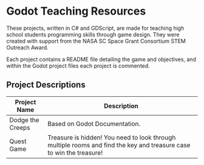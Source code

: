 # Godot Teaching Resources
These projects, written in C# and GDScript, are made for teaching high school students programming skills through game design. They were created with support from the NASA SC Space Grant Consortium STEM Outreach Award.

Each project contains a README file detailing the game and objectives, and within the Godot project files each project is commented.

## Project Descriptions
Project Name | Description
------- | -------------------------
Dodge the Creeps | Based on Godot Documentation.
Quest Game | Treasure is hidden! You need to look through multiple rooms and find the key and treasure case to win the treasure!

